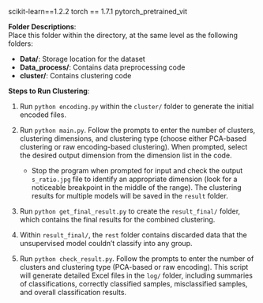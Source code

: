 scikit-learn==1.2.2
torch == 1.7.1
pytorch_pretrained_vit

**Folder Descriptions**:  
Place this folder within the directory, at the same level as the following folders:

- **Data/**: Storage location for the dataset
- **Data_process/**: Contains data preprocessing code
- **cluster/**: Contains clustering code

**Steps to Run Clustering**:

1. Run `python encoding.py` within the `cluster/` folder to generate the initial encoded files.

2. Run `python main.py`. Follow the prompts to enter the number of clusters, clustering dimensions, and clustering type (choose either PCA-based clustering or raw encoding-based clustering). When prompted, select the desired output dimension from the dimension list in the code.  
   - Stop the program when prompted for input and check the output `s_ratio.jpg` file to identify an appropriate dimension (look for a noticeable breakpoint in the middle of the range). The clustering results for multiple models will be saved in the `result` folder.

3. Run `python get_final_result.py` to create the `result_final/` folder, which contains the final results for the combined clustering.

4. Within `result_final/`, the `rest` folder contains discarded data that the unsupervised model couldn’t classify into any group.

5. Run `python check_result.py`. Follow the prompts to enter the number of clusters and clustering type (PCA-based or raw encoding). This script will generate detailed Excel files in the `log/` folder, including summaries of classifications, correctly classified samples, misclassified samples, and overall classification results.
